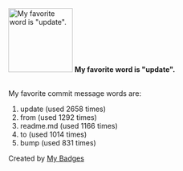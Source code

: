 <img src="https://my-badges.github.io/my-badges/favorite-word.png" alt="My favorite word is &quot;update&quot;." title="My favorite word is &quot;update&quot;." width="128">
<strong>My favorite word is &quot;update&quot;.</strong>
<br><br>

My favorite commit message words are:

1. update (used 2658 times)
2. from (used 1292 times)
3. readme.md (used 1166 times)
4. to (used 1014 times)
5. bump (used 831 times)


Created by <a href="https://github.com/my-badges/my-badges">My Badges</a>